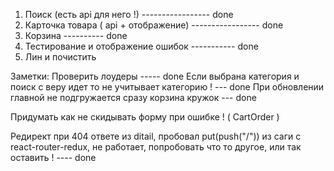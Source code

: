 1.  Поиск (есть api для него !) ----------------- done
2.  Карточка товара ( api + отображение) ----------------- done
3.  Корзина ---------- done
4.  Тестирование и отображение ошибок ----------- done
5.  Лин и почистить

Заметки:
Проверить лоудеры ----- done
Если выбрана категория и поиск с веру идет то не учитывает категорию ! --- done
При обновлении главной не подгружается сразу корзина кружок --- done

Придумать как не скидывать форму при ошибке ! ( CartOrder )

Редирект при 404 ответе из ditail, пробовал put(push("/")) из саги с react-router-redux, не работает, попробовать что то другое, или так оставить ! ---- done

